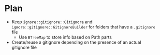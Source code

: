 # Plan
- Keep `ignore::gitignore::Gitignore` and `ignore::gitignore::GitignoreBuilder` for folders that have a `.gitignore` file
	- Use `BTreeMap` to store info based on Path parts
- Create/reuse a gitignore depending on the presence of an actual gitignore file
